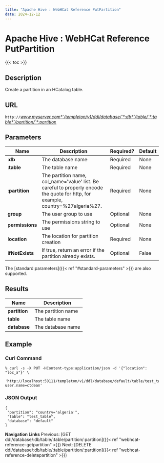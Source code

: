 ```yaml
---
title: "Apache Hive : WebHCat Reference PutPartition"
date: 2024-12-12
---
```


# Apache Hive : WebHCat Reference PutPartition

{{< toc >}}

## Description

Create a partition in an HCatalog table.

## URL

`http://`*www.myserver.com*`/templeton/v1/ddl/database/`*:db*`/table/`*:table*`/partition/`*:partition*

## Parameters

| Name | Description | Required? | Default |
| --- | --- | --- | --- |
| **:db** | The database name | Required | None |
| **:table** | The table name | Required | None |
| **:partition** | The partition name, col_name='value' list. Be careful to properly encode the quote for http, for example, country=%27algeria%27. | Required | None |
| **group** | The user group to use | Optional | None |
| **permissions** | The permissions string to use | Optional | None |
| **location** | The location for partition creation | Required | None |
| **ifNotExists** | If true, return an error if the partition already exists. | Optional | False |

The [standard parameters]({{< ref "#standard-parameters" >}}) are also supported.

## Results

| Name | Description |
| --- | --- |
| **partition** | The partition name |
| **table** | The table name |
| **database** | The database name |

## Example

### Curl Command

```
% curl -s -X PUT -HContent-type:application/json -d '{"location": "loc_a"}' \
       'http://localhost:50111/templeton/v1/ddl/database/default/table/test_table/partition/country=%27algeria%27?user.name=ctdean'

```

### JSON Output

```
{
 "partition": "country='algeria'",
 "table": "test_table",
 "database": "default"
}

```

  

**Navigation Links**
Previous: [GET ddl/database/:db/table/:table/partition/:partition]({{< ref "webhcat-reference-getpartition" >}}) Next: [DELETE ddl/database/:db/table/:table/partition/:partition]({{< ref "webhcat-reference-deletepartition" >}})



 

 

